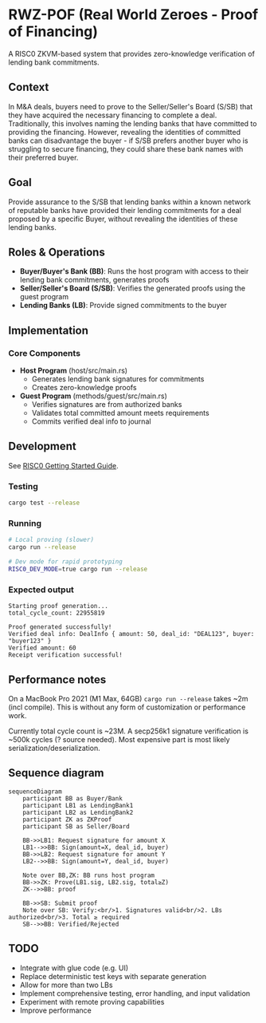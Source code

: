# RWZ-POF (Real World Zeroes - Proof of Financing)

A RISC0 ZKVM-based system that provides zero-knowledge verification of lending bank commitments.

## Context

In M&A deals, buyers need to prove to the Seller/Seller's Board (S/SB) that they have acquired the necessary financing to complete a deal. Traditionally, this involves naming the lending banks that have committed to providing the financing. However, revealing the identities of committed banks can disadvantage the buyer - if S/SB prefers another buyer who is struggling to secure financing, they could share these bank names with their preferred buyer.

## Goal

Provide assurance to the S/SB that lending banks within a known network of reputable banks have provided their lending commitments for a deal proposed by a specific Buyer, without revealing the identities of these lending banks.

## Roles & Operations

- **Buyer/Buyer's Bank (BB)**: Runs the host program with access to their lending bank commitments, generates proofs
- **Seller/Seller's Board (S/SB)**: Verifies the generated proofs using the guest program
- **Lending Banks (LB)**: Provide signed commitments to the buyer

## Implementation

### Core Components

- **Host Program** (host/src/main.rs)
  - Generates lending bank signatures for commitments
  - Creates zero-knowledge proofs
- **Guest Program** (methods/guest/src/main.rs)
  - Verifies signatures are from authorized banks
  - Validates total committed amount meets requirements
  - Commits verified deal info to journal

## Development

See [RISC0 Getting Started Guide](https://dev.risczero.com/api/getting-started).

### Testing
```bash
cargo test --release
```

### Running
```bash
# Local proving (slower)
cargo run --release

# Dev mode for rapid prototyping
RISC0_DEV_MODE=true cargo run --release
```

### Expected output

```
Starting proof generation...
total_cycle_count: 22955819

Proof generated successfully!
Verified deal info: DealInfo { amount: 50, deal_id: "DEAL123", buyer: "buyer123" }
Verified amount: 60
Receipt verification successful!
```

## Performance notes

On a MacBook Pro 2021 (M1 Max, 64GB) `cargo run --release` takes ~2m (incl compile). This is without any form of customization or performance work.

Currently total cycle count is ~23M. A secp256k1 signature verification is ~500k cycles (? source needed). Most expensive part is most likely serialization/deserialization.

## Sequence diagram

```mermaid
sequenceDiagram
    participant BB as Buyer/Bank
    participant LB1 as LendingBank1
    participant LB2 as LendingBank2
    participant ZK as ZKProof
    participant SB as Seller/Board

    BB->>LB1: Request signature for amount X
    LB1-->>BB: Sign(amount=X, deal_id, buyer)
    BB->>LB2: Request signature for amount Y
    LB2-->>BB: Sign(amount=Y, deal_id, buyer)

    Note over BB,ZK: BB runs host program
    BB->>ZK: Prove(LB1.sig, LB2.sig, total≥Z)
    ZK-->>BB: proof

    BB->>SB: Submit proof
    Note over SB: Verify:<br/>1. Signatures valid<br/>2. LBs authorized<br/>3. Total ≥ required
    SB-->>BB: Verified/Rejected
```

## TODO
- Integrate with glue code (e.g. UI)
- Replace deterministic test keys with separate generation
- Allow for more than two LBs
- Implement comprehensive testing, error handling, and input validation
- Experiment with remote proving capabilities
- Improve performance